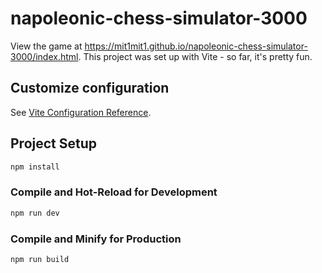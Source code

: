# napoleonic-chess-simulator-3000

View the game at https://mit1mit1.github.io/napoleonic-chess-simulator-3000/index.html. This project was set up with Vite - so far, it's pretty fun.

## Customize configuration

See [Vite Configuration Reference](https://vitejs.dev/config/).

## Project Setup

```sh
npm install
```

### Compile and Hot-Reload for Development

```sh
npm run dev
```

### Compile and Minify for Production

```sh
npm run build
```
